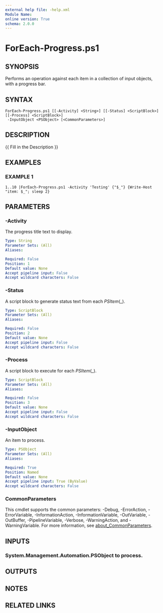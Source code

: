 ```yaml
---
external help file: -help.xml
Module Name:
online version: True
schema: 2.0.0
---
```


# ForEach-Progress.ps1

## SYNOPSIS
Performs an operation against each item in a collection of input objects, with a progress bar.

## SYNTAX

```
ForEach-Progress.ps1 [[-Activity] <String>] [[-Status] <ScriptBlock>] [[-Process] <ScriptBlock>]
 -InputObject <PSObject> [<CommonParameters>]
```

## DESCRIPTION
{{ Fill in the Description }}

## EXAMPLES

### EXAMPLE 1
```
1..10 |ForEach-Progress.ps1 -Activity 'Testing' {"$_"} {Write-Host "item: $_"; sleep 2}
```

## PARAMETERS

### -Activity
The progress title text to display.

```yaml
Type: String
Parameter Sets: (All)
Aliases:

Required: False
Position: 1
Default value: None
Accept pipeline input: False
Accept wildcard characters: False
```

### -Status
A script block to generate status text from each $PSItem ($_).

```yaml
Type: ScriptBlock
Parameter Sets: (All)
Aliases:

Required: False
Position: 2
Default value: None
Accept pipeline input: False
Accept wildcard characters: False
```

### -Process
A script block to execute for each $PSItem ($_).

```yaml
Type: ScriptBlock
Parameter Sets: (All)
Aliases:

Required: False
Position: 3
Default value: None
Accept pipeline input: False
Accept wildcard characters: False
```

### -InputObject
An item to process.

```yaml
Type: PSObject
Parameter Sets: (All)
Aliases:

Required: True
Position: Named
Default value: None
Accept pipeline input: True (ByValue)
Accept wildcard characters: False
```

### CommonParameters
This cmdlet supports the common parameters: -Debug, -ErrorAction, -ErrorVariable, -InformationAction, -InformationVariable, -OutVariable, -OutBuffer, -PipelineVariable, -Verbose, -WarningAction, and -WarningVariable. For more information, see [about_CommonParameters](http://go.microsoft.com/fwlink/?LinkID=113216).

## INPUTS

### System.Management.Automation.PSObject to process.
## OUTPUTS

## NOTES

## RELATED LINKS
